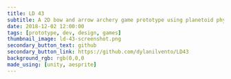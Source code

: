 ```yaml
---
title: LD 43
subtitle: A 2D bow and arrow archery game prototype using planetoid physics.
date: 2018-12-02 12:00:00
tags: [prototype, dev, design, games]
thumbnail_image: ld-43-screenshot.png
secondary_button_text: github
secondary_button_link: https://github.com/dylanilvento/LD43
background_rgb: rgb(0,0,0
made_using: [unity, aesprite]
---
```

